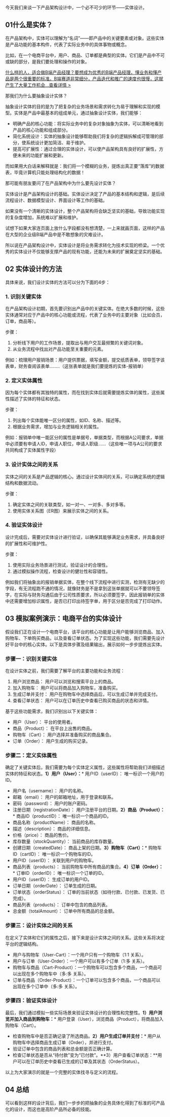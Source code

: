 今天我们来谈一下产品架构设计中，一个必不可少的环节——实体设计。

## 01什么是实体？

在产品架构中，实体可以理解为“名词”——即产品中的关键要素或对象。这些实体是产品功能的基本构件，代表了实际业务中的具体事物或概念。

比如，在一个电商平台中，用户、商品、订单都是典型的实体。它们是产品中不可或缺的部分，是我们要处理和操作的对象。

[什么样的人，适合做B端产品经理？要想成为优秀的B端产品经理，懂业务和懂产品是两个很重要的标准。B端赛道非常细分，产品迭代和推广的速度也很慢，这就产生了大量工作机会...查看详情 >](https://ke.qidianla.com/courses/tobpm)

那我们为什么要抽象设计实体？

抽象设计实体的目的是为了把复杂的业务场景和需求转化为易于理解和实现的模型。实体是产品中最基本的组成单元，通过抽象设计实体，我们能够：

  * 明确产品的核心功能：将实际业务中的复杂对象抽象为实体，可以清晰地看到产品的核心功能和组成部分。
  * 简化系统设计：实体的抽象设计能够帮助我们将复杂的逻辑拆解成可管理的部分，使系统设计更加简洁、易于维护。
  * 提高可扩展性：通过合理的实体设计，可以使产品架构具有良好的扩展性，方便未来的功能扩展和更新。

而如果用大白话来解释就是：我们将一个模糊的业务，提炼出真正要“落库”的数据表，毕竟计算机只能处理结构化的数据！

那可能有朋友要问了在产品架构中为什么要先设计实体？

实体设计是产品架构设计的基础。实体设计决定了产品的基本结构和逻辑，是后续流程设计、数据模型设计、界面设计等工作的基础。

如果没有一个清晰的实体设计，整个产品架构将会缺乏坚实的基础，导致功能实现的复杂度增加，系统难以扩展和维护。

试想下如果大家连页面上放什么字段都没有想清楚，一上来就画页面，这样的产品在大型的企业级B端产品中是不敢想象的灾难设计。

所以说在产品架构设计中，实体设计是将业务需求转化为技术实现的桥梁。一个优秀的实体设计不仅能够支撑产品的现有功能，还能为未来的扩展奠定坚实的基础。

## 02 实体设计的方法

具体来说，我们设计实体的方法可以分为下面的4步：

### 1\. 识别关键实体

在产品架构设计初期，首先要识别出产品中的关键实体。在绝大多数的时候，这些实体通常对应于产品中的核心功能或流程，代表了业务中的主要对象（比如会员，订单，商品等）。

步骤：

  1. 分析线下用户的工作场景，提取出与用户交互最频繁的关键词对象。
  2. 从业务流程中找出对产品功能至关重要的元素。

例如：梳理用户报销场景：用户提供票据，填写金额，提交纸质表单，领导签字该表单，财务查阅该表单……..（这张表单就是我们要提炼的实体-报销单）

### 2\. 定义实体属性

因为每个实体都有其独特的属性，而在找到实体后就需要提炼实体的属性，这些属性描述了实体的特征和状态。

步骤：

  1. 列出每个实体能唯一区分的属性，如ID、名称、描述等。
  2. 根据业务需求，增加与业务逻辑相关的属性。

例如：报销单中唯一能区分的属性是单据号，单据类型，而根据A公司要求，单据中必须要有申请人ID，申请人职位，申请人职级……（这些唯一项与A公司的要求共同构成了实体属性字段）

### 3\. 设计实体之间的关系

实体之间的关系是产品逻辑的核心。通过设计实体间的关系，可以确定系统的逻辑结构和数据流动。

步骤：

  1. 确定实体之间的关联类型，如一对一、一对多、多对多等。
  2. 使用实体关系图（ER图）来展示实体之间的关系。

### 4\. 验证实体设计

设计完成后，需要对实体设计进行验证，以确保其能够满足业务需求，并具备良好的扩展性和可维护性。

步骤：

  1. 使用实际业务场景进行测试，验证设计的合理性。
  2. 通过模拟操作流程，检查设计的健壮性和容错性。

例如我们将抽象出的报销单据实体，在整个线下流程中进行实测，检测有无缺少的字段，有无流程跑不通的情况，就像财务是不是拿到这张单据就可以不要领导签字，在实际与财务沟通后由于公司性质要求，所以必须要签字，因此报销单的实体中还需要增加标识属性，是否已打印出待签字单，用于区分是否完成了打印动作。

## 03 模拟案例演示：电商平台的实体设计

假设我们正在设计一个电商平台，该平台的核心功能是让用户能够浏览商品、加入购物车、下单购买商品，以及查看订单状态。为了实现这些功能，我们需要先设计好平台中的核心实体。以下是具体步骤及结果输出，展示如何一步步提炼出实体。

### 步骤一：识别关键实体

在设计实体之前，我们需要了解平台的主要功能和业务流程：

  1. 用户浏览商品： 用户可以浏览和搜索平台上的商品。
  2. 加入购物车： 用户可以将商品加入购物车，准备购买。
  3. 生成订单并支付： 用户在购物车中选择商品后，可以生成订单并完成支付。
  4. 查看订单状态： 用户可以在订单历史中查看已购买商品的状态和详情。

基于这些功能需求，我们识别出以下关键实体：

  * 用户（User）： 平台的使用者。
  * 商品（Product）： 在平台上出售的商品。
  * 购物车（Cart）： 用户选择并准备购买的商品集合。
  * 订单（Order）： 用户生成的购买记录。

### 步骤二：定义实体属性

确定了关键实体后，我们需要为每个实体定义属性，这些属性将帮助我们详细描述实体的特征和状态。**1）用户（User）：*** 用户ID（userID）： 唯一标识一个用户的ID。
  * 用户名（username）： 用户的名称。
  * 邮箱（email）： 用户的邮箱地址，用于登录和联系。
  * 密码（password）： 用户的账户密码。
  * 注册日期（registrationDate）： 用户注册平台的日期。**2）商品（Product）：*** 商品ID（productID）： 唯一标识一个商品的ID。
  * 商品名称（productName）： 商品的名称。
  * 描述（description）： 商品的详细信息。
  * 价格（price）： 商品的售价。
  * 库存数量（stockQuantity）： 当前商品的库存数量。
  * 创建日期（createdDate）： 商品上架的日期。**3）购物车（Cart）：*** 购物车ID（cartID）： 唯一标识一个购物车的ID。
  * 用户ID（userID）： 关联到用户的购物车。
  * 商品列表（products）： 当前购物车中所有商品的集合。**4）订单（Order）：*** 订单ID（orderID）： 唯一标识一个订单的ID。
  * 用户ID（userID）： 生成订单的用户ID。
  * 订单日期（orderDate）： 订单生成的日期。
  * 订单状态（orderStatus）： 订单的当前状态（如待付款、已付款、已发货、已完成）。
  * 商品列表（products）： 订单中包含的商品列表。
  * 总金额（totalAmount）： 订单中所有商品的总金额。

### 步骤三：设计实体之间的关系

在定义了实体和它们的属性之后，接下来是设计实体之间的关系。这些关系将决定平台的逻辑结构。

  * 用户与购物车（User-Cart）：一个用户只有一个购物车（1:1 关系）。
  * 用户与订单（User-Order）：一个用户可以有多个订单（1:多 关系）。
  * 购物车与商品（Cart-Product）：一个购物车可以包含多个商品，一个商品可以出现在多个购物车中（多:多 关系）。
  * 订单与商品（Order-Product）：一个订单可以包含多个商品，一个商品可以出现在多个订单中（多:多 关系）。

### 步骤四：验证实体设计

最后，我们通过模拟一些实际场景来验证实体设计的合理性和完整性。**1）用户浏览并加入商品到购物车：*** 用户登录（User），浏览商品（Product），将商品加入购物车（Cart）。
  * 检查购物车中是否正确记录了所选商品。**2）用户生成订单并支付：*** 用户从购物车中选择商品生成订单（Order），并进行支付。
  * 验证订单中包含的商品列表和总金额是否正确计算。
  * 检查订单状态是否从“待付款”变为“已付款”。**3）用户查看订单状态：**用户可以在订单历史中查看已生成的订单及其状态（OrderStatus）。

以上为大家演示的就是一个完整的实体找寻与定义的流程。

## 04 总结

可以看到这样的设计背后，我们一步步的把抽象的业务具体化得到了标准的可产品化的设计，而这也是高阶产品所必备的技能。
